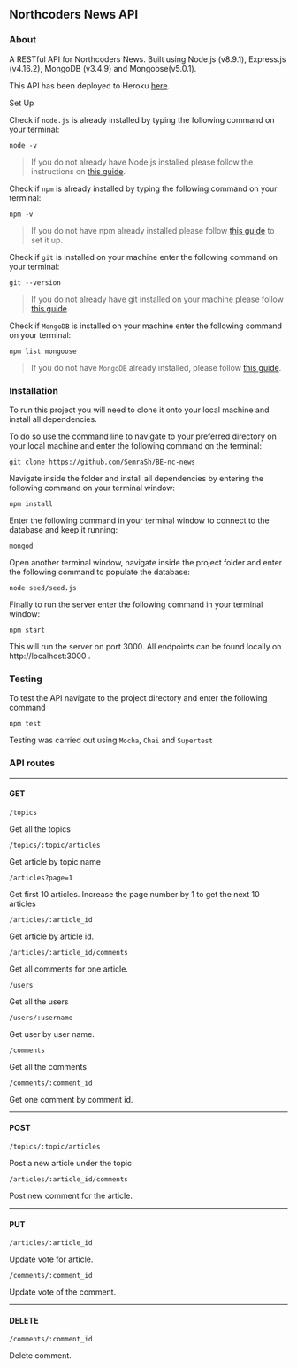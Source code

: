 ## Northcoders News API
### About
A RESTful API for Northcoders News. Built using Node.js (v8.9.1), Express.js (v4.16.2), MongoDB (v3.4.9) and Mongoose(v5.0.1).
 
This API has been deployed to Heroku [here](https://nc--news.herokuapp.com/).

Set Up

Check if `node.js` is already installed by typing the following command on your terminal:
```
node -v
```

> If you do not already have Node.js installed please follow the instructions on [this guide](https://nodejs.org/en/download/package-manager/).

Check if `npm` is already installed by typing the following command on your terminal:
```
npm -v
```
>If you do not have npm already installed please follow [this guide](https://www.npmjs.com/get-npm) to set it up.

Check if `git` is installed on your machine enter the following command on your terminal:
```
git --version
```
>If you do not already have git installed on your machine please follow [this guide](https://git-scm.com/).

Check if `MongoDB` is installed on your machine enter the following command on your terminal:
```
npm list mongoose
```

>If you do not have `MongoDB` already installed, please follow [this guide](https://docs.mongodb.com/manual/installation/).


### Installation

To run this project you will need to clone it onto your local machine and install all dependencies.

To do so use the command line to navigate to your preferred directory on your local machine and enter the following command on the terminal:
```
git clone https://github.com/SemraSh/BE-nc-news
```
Navigate inside the folder and install all dependencies by entering the following command on your terminal window:
```
npm install
```
Enter the following command in your terminal window to connect to the database and keep it running:
```
mongod
```
Open another terminal window, navigate inside the project folder and enter the following command to populate the database:
```
node seed/seed.js
```
Finally to run the server enter the following command in your terminal window:
```
npm start
```
This will run the server on port 3000. All endpoints can be found locally on http://localhost:3000 .

### Testing
To test the API navigate to the project directory and enter the following command
```
npm test
```
Testing was carried out using `Mocha`, `Chai` and `Supertest`

### API routes
-----

#### GET

```
/topics
```
Get all the topics

```
/topics/:topic/articles
```
Get article by topic name

```
/articles?page=1
```
Get first 10 articles. Increase the page number by 1 to get the next 10 articles

```
/articles/:article_id
```
Get article by article id.

```
/articles/:article_id/comments
```
Get all comments for one article.

```
/users
```
Get all the users

```
/users/:username
```
Get user by user name.

```
/comments
```
Get all the comments

```
/comments/:comment_id
```
Get one comment by comment id.

-----
#### POST
```
/topics/:topic/articles
```
Post a new article under the topic

```
/articles/:article_id/comments
```
Post new comment for the article.


-------
#### PUT
```
/articles/:article_id
```
Update vote for article.

```
/comments/:comment_id
```
Update vote of the comment.

-------
#### DELETE
```
/comments/:comment_id
```
Delete comment.


